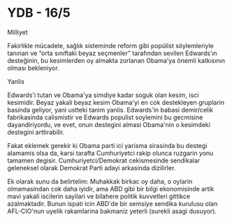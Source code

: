# YDB - 16/5

Milliyet

Fakirlikle mücadele, sağlık sisteminde reform gibi popülist söylemleriyle tanınan ve “orta sınıftaki beyaz seçmenler” tarafından sevilen Edwards’ın desteğinin, bu kesimlerden oy almakta zorlanan Obama’ya önemli katkısının olması bekleniyor.

Yanlis

Edwards'i tutan ve Obama'ya simdiye kadar soguk olan kesim, isci kesimidir. Beyaz yakali beyaz kesim Obama'yi en cok destekleyen gruplarin basinda geliyor, yani ustteki tanim yanlis. Edwards'in babasi demir/celik fabrikasinda calismistir ve Edwards populist soylemini bu gecmisine dayandiriyordu, ve evet, onun destegini almasi Obama'nin o kesimdeki destegini arttirabilir.

Fakat eklemek gerekir ki Obama parti ici yarisma sirasinda bu destegi alamamis olsa da, karsi tarafta Cumhuriyetci rakip olunca ruzgarin yonu tamamen degisir. Cumhuriyetci/Demokrat cekismesinde sendikalar geleneksel olarak Demokrat Parti adayi arkasinda dizilirler.

Ek olarak sunu da belirtelim: Muhakkak birkac oy daha, o oylarin olmamasindan cok daha iyidir, ama ABD gibi bir bilgi ekonomisinde artik mavi yakali iscilerin sayilari ve bilahere politik kuvvetleri gittikce azalmaktadir. Bunun ispati icin ABD'de bir semsiye sendika kurulusu olan AFL-CIO'nun uyelik rakamlarina bakmaniz yeterli (surekli asagi dusuyor).









